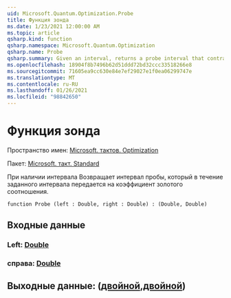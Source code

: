 ```yaml
---
uid: Microsoft.Quantum.Optimization.Probe
title: Функция зонда
ms.date: 1/23/2021 12:00:00 AM
ms.topic: article
qsharp.kind: function
qsharp.namespace: Microsoft.Quantum.Optimization
qsharp.name: Probe
qsharp.summary: Given an interval, returns a probe interval that contracts the given interval by a factor of the golden ratio.
ms.openlocfilehash: 18904f8b7496b62d51ddd72bd32ccc33518266e8
ms.sourcegitcommit: 71605ea9cc630e84e7ef29027e1f0ea06299747e
ms.translationtype: MT
ms.contentlocale: ru-RU
ms.lasthandoff: 01/26/2021
ms.locfileid: "98842650"
---
```

# <a name="probe-function"></a>Функция зонда

Пространство имен: [Microsoft. тактов. Optimization](xref:Microsoft.Quantum.Optimization)

Пакет: [Microsoft. такт. Standard](https://nuget.org/packages/Microsoft.Quantum.Standard)


При наличии интервала Возвращает интервал пробы, который в течение заданного интервала передается на коэффициент золотого соотношения.

```qsharp
function Probe (left : Double, right : Double) : (Double, Double)
```


## <a name="input"></a>Входные данные

### <a name="left--double"></a>Left: [Double](xref:microsoft.quantum.lang-ref.double)




### <a name="right--double"></a>справа: [Double](xref:microsoft.quantum.lang-ref.double)





## <a name="output--doubledouble"></a>Выходные данные: ([двойной](xref:microsoft.quantum.lang-ref.double),[двойной](xref:microsoft.quantum.lang-ref.double))


